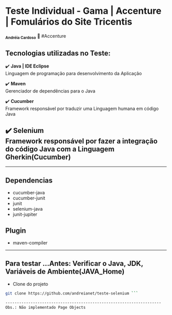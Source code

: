 # Teste Individual - Gama | Accenture | Fomulários do Site Tricentis <br>

 <sub><b><strong>Andréia Cardoso</strong></b></sub></a> <a >🚀 #Accenture</a>

## Tecnologias utilizadas no Teste:
:heavy_check_mark: <b>Java | IDE Eclipse</b><br>
Linguagem de programação para desenvolvimento da Aplicação<br>

:heavy_check_mark: <b>Maven</b><br>
Gerenciador de dependências para o Java<br>

:heavy_check_mark: <b>Cucumber</b><br>
Framework responsável por traduzir uma Linguagem humana em código Java<br>

:heavy_check_mark: <b>Selenium</b><br>
Framework responsável por fazer a integração do código Java com a Linguagem Gherkin(Cucumber)<br>
--------------------------------------------------------------------
--------------------------------------------------------------------
## Dependencias
- cucumber-java<br>
- cucumber-junit<br>
- junit<br>
- selenium-java<br>
- junit-jupiter<br>

## Plugin
- maven-compiler<br>
--------------------------------------------------------------------

## Para testar ...Antes: Verificar o Java, JDK, Variáveis de Ambiente(JAVA_Home)
- Clone do projeto
 ```bash
git clone https://github.com/andreianet/teste-selenium ```

--------------------------------------------------------------------
Obs.: Não implementado Page Objects

